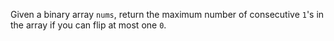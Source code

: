 Given a binary array `nums`, return the maximum number of consecutive `1`'s in the array if you can flip at most one `0`.